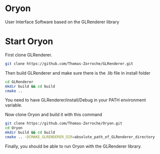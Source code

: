 # Oryon
User Interface Software based on the GLRenderer library

# Start Oryon
First clone GLRenderer.
```bash
git clone https://github.com/Thomas-Zorroche/GLRenderer.git
```
Then build GLRenderer and make sure there is the .lib file in install folder
```bash
cd GLRenderer
mkdir build && cd build
cmake ..
```
You need to have GLRenderer/install/Debug in your PATH environment variable.

Now clone Oryon and build it with this command
```bash
git clone https://github.com/Thomas-Zorroche/Oryon.git
cd Oryon
mkdir build && cd build
cmake .. -DCMAKE_GLRENDERER_DIR=absolute_path_of_GLRenderer_directory
```
Finally, you should be able to run Oryon with the GLRenderer library.



